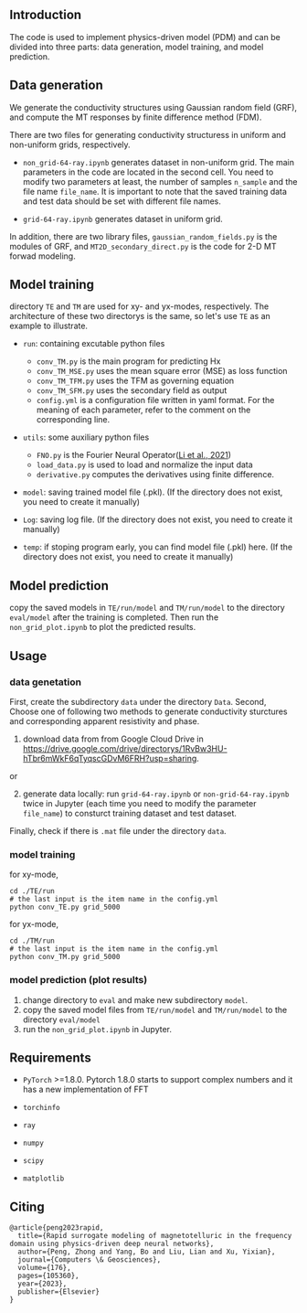 ## Introduction
The code is used to implement physics-driven model (PDM) and can be divided into three parts: data generation, model training, and model prediction.

## Data generation
We generate the conductivity structures using Gaussian random field (GRF), and compute the MT responses by finite difference method (FDM).

There are two files for generating conductivity structuress in uniform and non-uniform grids, respectively.

- `non_grid-64-ray.ipynb` generates dataset in non-uniform grid. The main parameters in the code are located in the second cell. You need to modify two parameters at least, the number of samples `n_sample` and the file name `file_name`. It is important to note that the saved training data and test data should be set with different file names.

- `grid-64-ray.ipynb` generates dataset in uniform grid. 

In addition, there are two library files, `gaussian_random_fields.py` is the modules of GRF, and `MT2D_secondary_direct.py` is the code for 2-D MT forwad modeling.


## Model training
directory `TE` and `TM` are used for xy- and yx-modes, respectively. The architecture of these two directorys is the same, so let's use `TE` as an example to illustrate.

- `run`: containing excutable python files
  - `conv_TM.py` is the main program for predicting Hx
  - `conv_TM_MSE.py` uses the mean square error (MSE) as loss function
  - `conv_TM_TFM.py` uses the TFM as governing equation
  - `conv_TM_SFM.py` uses the secondary field as output
  - `config.yml` is a configuration file written in yaml format. For the meaning of each parameter, refer to the comment on the corresponding line.


- `utils`: some auxiliary python files
  - `FNO.py` is the Fourier Neural Operator([Li et al., 2021](https://arxiv.org/abs/2010.08895))
  - `load_data.py` is used to load and normalize the input data
  - `derivative.py` computes the derivatives using finite difference.

- `model`:  saving trained model file (.pkl). (If the directory does not exist, you need to create it manually)
- `Log`: saving log file. (If the directory does not exist, you need to create it manually)
- `temp`: if stoping program early, you can find model file (.pkl) here. (If the directory does not exist, you need to create it manually)

## Model prediction
copy the saved models in `TE/run/model` and `TM/run/model` to the directory `eval/model` after the training is completed. Then run the `non_grid_plot.ipynb` to plot the predicted results.

## Usage
### data genetation
First, create the subdirectory  `data` under the directory `Data`. 
Second, Choose one of following two methods to generate conductivity sturctures and corresponding apparent resistivity and phase.

1. download data from from Google Cloud Drive in https://drive.google.com/drive/directorys/1RvBw3HU-hTbr6mWkF6qTyqscGDvM6FRH?usp=sharing.

or 

2. generate data locally: run `grid-64-ray.ipynb` or `non-grid-64-ray.ipynb` twice in Jupyter (each time you need to modify the parameter `file_name`) to consturct training dataset and test dataset.

Finally, check if there is `.mat` file under the directory `data`.

### model training
for xy-mode,
```shell
cd ./TE/run
# the last input is the item name in the config.yml
python conv_TE.py grid_5000
```

for yx-mode,
```shell
cd ./TM/run
# the last input is the item name in the config.yml
python conv_TM.py grid_5000
```

### model prediction (plot results)
1. change directory to `eval` and make new subdirectory `model`.
2. copy the saved model files from `TE/run/model` and `TM/run/model` to the directory `eval/model`
3. run the `non_grid_plot.ipynb` in Jupyter.


## Requirements

- `PyTorch` >=1.8.0. Pytorch 1.8.0 starts to support complex numbers and it has a new implementation of FFT

- `torchinfo`

- `ray`

- `numpy`

- `scipy`

- `matplotlib`

## Citing
```
@article{peng2023rapid,
  title={Rapid surrogate modeling of magnetotelluric in the frequency domain using physics-driven deep neural networks},
  author={Peng, Zhong and Yang, Bo and Liu, Lian and Xu, Yixian},
  journal={Computers \& Geosciences},
  volume={176},
  pages={105360},
  year={2023},
  publisher={Elsevier}
}
```
